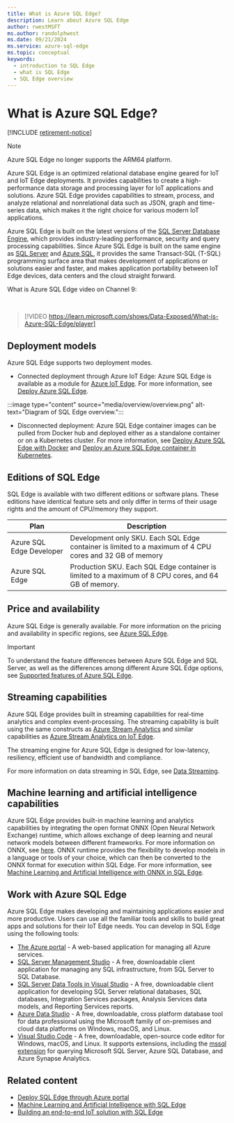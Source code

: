 ```yaml
---
title: What is Azure SQL Edge?
description: Learn about Azure SQL Edge
author: rwestMSFT
ms.author: randolphwest
ms.date: 09/21/2024
ms.service: azure-sql-edge
ms.topic: conceptual
keywords:
  - introduction to SQL Edge
  - what is SQL Edge
  - SQL Edge overview
---
```

# What is Azure SQL Edge?

[!INCLUDE [retirement-notice](includes/retirement-notice.md)]

> [!NOTE]  
> Azure SQL Edge no longer supports the ARM64 platform.

Azure SQL Edge is an optimized relational database engine geared for IoT and IoT Edge deployments. It provides capabilities to create a high-performance data storage and processing layer for IoT applications and solutions. Azure SQL Edge provides capabilities to stream, process, and analyze relational and nonrelational data such as JSON, graph and time-series data, which makes it the right choice for various modern IoT applications.

Azure SQL Edge is built on the latest versions of the [SQL Server Database Engine](/sql/sql-server/sql-server-technical-documentation), which provides industry-leading performance, security and query processing capabilities. Since Azure SQL Edge is built on the same engine as [SQL Server](/sql/sql-server/sql-server-technical-documentation) and [Azure SQL](/azure/azure-sql/index), it provides the same Transact-SQL (T-SQL) programming surface area that makes development of applications or solutions easier and faster, and makes application portability between IoT Edge devices, data centers and the cloud straight forward.

What is Azure SQL Edge video on Channel 9:

<br />

> [!VIDEO https://learn.microsoft.com/shows/Data-Exposed/What-is-Azure-SQL-Edge/player]

## Deployment models

Azure SQL Edge supports two deployment modes.

- Connected deployment through Azure IoT Edge: Azure SQL Edge is available as a module for [Azure IoT Edge](../iot-edge/about-iot-edge.md). For more information, see [Deploy Azure SQL Edge](deploy-portal.md).

:::image type="content" source="media/overview/overview.png" alt-text="Diagram of SQL Edge overview.":::

- Disconnected deployment: Azure SQL Edge container images can be pulled from Docker hub and deployed either as a standalone container or on a Kubernetes cluster. For more information, see [Deploy Azure SQL Edge with Docker](disconnected-deployment.md) and [Deploy an Azure SQL Edge container in Kubernetes](deploy-kubernetes.md).

## Editions of SQL Edge

SQL Edge is available with two different editions or software plans. These editions have identical feature sets and only differ in terms of their usage rights and the amount of CPU/memory they support.

| Plan | Description |
| --- | --- |
| Azure SQL Edge Developer | Development only SKU. Each SQL Edge container is limited to a maximum of 4 CPU cores and 32 GB of memory |
| Azure SQL Edge | Production SKU. Each SQL Edge container is limited to a maximum of 8 CPU cores, and 64 GB of memory. |

## Price and availability

Azure SQL Edge is generally available. For more information on the pricing and availability in specific regions, see [Azure SQL Edge](https://azure.microsoft.com/services/sql-edge/).

> [!IMPORTANT]  
> To understand the feature differences between Azure SQL Edge and SQL Server, as well as the differences among different Azure SQL Edge options, see [Supported features of Azure SQL Edge](features.md).

## Streaming capabilities

Azure SQL Edge provides built in streaming capabilities for real-time analytics and complex event-processing. The streaming capability is built using the same constructs as [Azure Stream Analytics](../stream-analytics/stream-analytics-introduction.md) and  similar capabilities as [Azure Stream Analytics on IoT Edge](../stream-analytics/stream-analytics-edge.md).

The streaming engine for Azure SQL Edge is designed for low-latency, resiliency, efficient use of bandwidth and compliance.

For more information on data streaming in SQL Edge, see [Data Streaming](stream-data.md).

## Machine learning and artificial intelligence capabilities

Azure SQL Edge provides built-in machine learning and analytics capabilities by integrating the open format ONNX (Open Neural Network Exchange) runtime, which allows exchange of deep learning and neural network models between different frameworks. For more information on ONNX, see [here](https://onnx.ai/). ONNX runtime provides the flexibility to develop models in a language or tools of your choice, which can then be converted to the ONNX format for execution within SQL Edge. For more information, see [Machine Learning and Artificial Intelligence with ONNX in SQL Edge](onnx-overview.md).

## Work with Azure SQL Edge

Azure SQL Edge makes developing and maintaining applications easier and more productive. Users can use all the familiar tools and skills to build great apps and solutions for their IoT Edge needs. You can develop in SQL Edge using the following tools:

- [The Azure portal](https://portal.azure.com/) - A web-based application for managing all Azure services.
- [SQL Server Management Studio](/sql/ssms/download-sql-server-management-studio-ssms/) - A free, downloadable client application for managing any SQL infrastructure, from SQL Server to SQL Database.
- [SQL Server Data Tools in Visual Studio](/sql/ssdt/download-sql-server-data-tools-ssdt/) - A free, downloadable client application for developing SQL Server relational databases, SQL databases, Integration Services packages, Analysis Services data models, and Reporting Services reports.
- [Azure Data Studio](/azure-data-studio/what-is-azure-data-studio) - A free, downloadable, cross platform database tool for data professional using the Microsoft family of on-premises and cloud data platforms on Windows, macOS, and Linux.
- [Visual Studio Code](https://code.visualstudio.com/docs) - A free, downloadable, open-source code editor for Windows, macOS, and Linux. It supports extensions, including the [mssql extension](https://aka.ms/mssql-marketplace) for querying Microsoft SQL Server, Azure SQL Database, and Azure Synapse Analytics.

## Related content

- [Deploy SQL Edge through Azure portal](deploy-portal.md)
- [Machine Learning and Artificial Intelligence with SQL Edge](onnx-overview.md)
- [Building an end-to-end IoT solution with SQL Edge](tutorial-deploy-azure-resources.md)